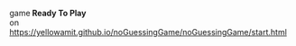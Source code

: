 game<strong> Ready To Play</strong> <br>on https://yellowamit.github.io/noGuessingGame/noGuessingGame/start.html
